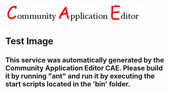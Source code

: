 ![CAE](https://github.com/testcae/application-Test-Music-App/blob/master/microservice-Test-Image/img/logo.png)  

Test Image
===================


This service was automatically generated by the Community Application Editor CAE. Please build it by running "ant" and run it by executing the start scripts located in the 'bin' folder.
---------------
